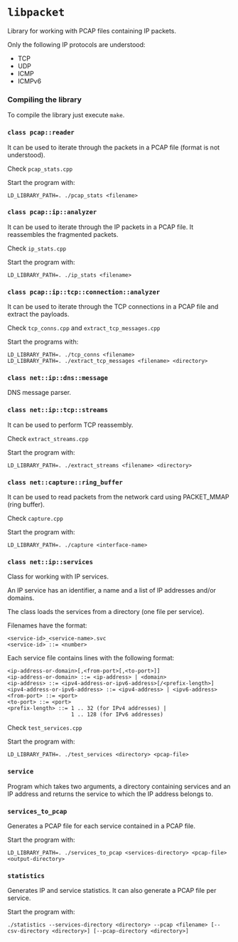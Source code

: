 `libpacket`
==========
Library for working with PCAP files containing IP packets.

Only the following IP protocols are understood:
* TCP
* UDP
* ICMP
* ICMPv6


### Compiling the library
To compile the library just execute `make`.


### `class pcap::reader`
It can be used to iterate through the packets in a PCAP file (format is not understood).

Check `pcap_stats.cpp`

Start the program with:
```
LD_LIBRARY_PATH=. ./pcap_stats <filename>
```


### `class pcap::ip::analyzer`
It can be used to iterate through the IP packets in a PCAP file. It reassembles the fragmented packets.

Check `ip_stats.cpp`

Start the program with:
```
LD_LIBRARY_PATH=. ./ip_stats <filename>
```


### `class pcap::ip::tcp::connection::analyzer`
It can be used to iterate through the TCP connections in a PCAP file and extract the payloads.

Check `tcp_conns.cpp` and `extract_tcp_messages.cpp`

Start the programs with:
```
LD_LIBRARY_PATH=. ./tcp_conns <filename>
LD_LIBRARY_PATH=. ./extract_tcp_messages <filename> <directory>
```


### `class net::ip::dns::message`
DNS message parser.


### `class net::ip::tcp::streams`
It can be used to perform TCP reassembly.

Check `extract_streams.cpp`

Start the program with:
```
LD_LIBRARY_PATH=. ./extract_streams <filename> <directory>
```


### `class net::capture::ring_buffer`
It can be used to read packets from the network card using PACKET\_MMAP (ring buffer).

Check `capture.cpp`

Start the program with:
```
LD_LIBRARY_PATH=. ./capture <interface-name>
```


### `class net::ip::services`
Class for working with IP services.

An IP service has an identifier, a name and a list of IP addresses and/or domains.

The class loads the services from a directory (one file per service).

Filenames have the format:
```
<service-id>_<service-name>.svc
<service-id> ::= <number>
```

Each service file contains lines with the following format:
```
<ip-address-or-domain>[,<from-port>[,<to-port>]]
<ip-address-or-domain> ::= <ip-address> | <domain>
<ip-address> ::= <ipv4-address-or-ipv6-address>[/<prefix-length>]
<ipv4-address-or-ipv6-address> ::= <ipv4-address> | <ipv6-address>
<from-port> ::= <port>
<to-port> ::= <port>
<prefix-length> ::= 1 .. 32 (for IPv4 addresses) |
                    1 .. 128 (for IPv6 addresses)
```

Check `test_services.cpp`

Start the program with:
```
LD_LIBRARY_PATH=. ./test_services <directory> <pcap-file>
```


### `service`
Program which takes two arguments, a directory containing services and an IP address and returns the service to which the IP address belongs to.


### `services_to_pcap`
Generates a PCAP file for each service contained in a PCAP file.

Start the program with:
```
LD_LIBRARY_PATH=. ./services_to_pcap <services-directory> <pcap-file> <output-directory>
```


### `statistics`
Generates IP and service statistics. It can also generate a PCAP file per service.

Start the program with:
```
./statistics --services-directory <directory> --pcap <filename> [--csv-directory <directory>] [--pcap-directory <directory>]
```
